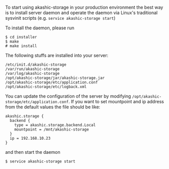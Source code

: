 To start using akashic-storage in your production environment the best way is to install server daemon and operate the daemon via Linux's traditional sysvinit scripts (e.g. `service akashic-storage start`)

To install the daemon, please run

```
$ cd installer
$ make
# make install
```

The following stuffs are installed into your server:

```
/etc/init.d/akashic-storage
/var/run/akashic-storage
/var/log/akashic-storage
/opt/akashic-storage/jar/akashic-storage.jar
/opt/akashic-storage/etc/application.conf
/opt/akashic-storage/etc/logback.xml
```

You can update the configuration of the server by modifying `/opt/akashic-storage/etc/application.conf`. If you want to set mountpoint and ip address from the default values the file should be like:


```
akashic.storage {
  backend {
    type = akashic.storage.backend.Local
    mountpoint = /mnt/akashic-storage
  }
  ip = 192.168.10.23
}
```

and then start the daemon

```
$ service akashic-storage start
```